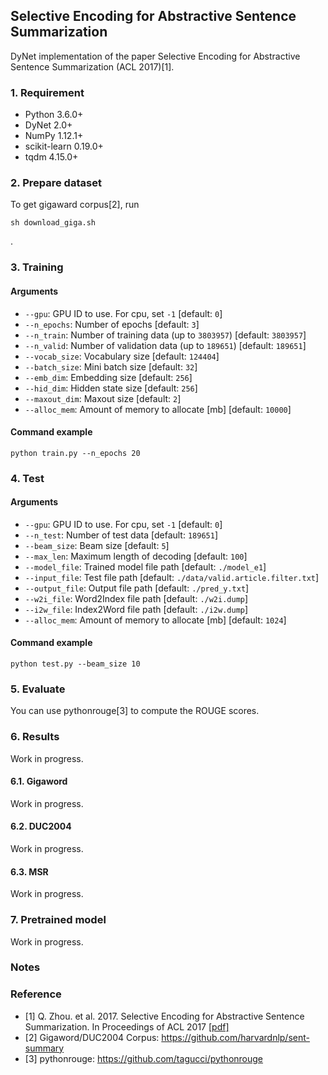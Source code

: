 ## Selective Encoding for Abstractive Sentence Summarization
DyNet implementation of the paper Selective Encoding for Abstractive Sentence Summarization (ACL 2017)[1].

### 1. Requirement
- Python 3.6.0+
- DyNet 2.0+
- NumPy 1.12.1+
- scikit-learn 0.19.0+
- tqdm 4.15.0+

### 2. Prepare dataset
To get gigaward corpus[2], run
```
sh download_giga.sh
```
.

### 3. Training

#### Arguments
- `--gpu`: GPU ID to use. For cpu, set `-1` [default: `0`]
- `--n_epochs`: Number of epochs [default: `3`]
- `--n_train`: Number of training data (up to `3803957`) [default: `3803957`]
- `--n_valid`: Number of validation data (up to `189651`) [default: `189651`]
- `--vocab_size`: Vocabulary size [default: `124404`]
- `--batch_size`: Mini batch size [default: `32`]
- `--emb_dim`: Embedding size [default: `256`]
- `--hid_dim`: Hidden state size [default: `256`]
- `--maxout_dim`: Maxout size [default: `2`]
- `--alloc_mem`: Amount of memory to allocate [mb] [default: `10000`]

#### Command example
```
python train.py --n_epochs 20
```

### 4. Test
#### Arguments
- `--gpu`: GPU ID to use. For cpu, set `-1` [default: `0`]
- `--n_test`: Number of test data [default: `189651`]
- `--beam_size`: Beam size [default: `5`]
- `--max_len`: Maximum length of decoding [default: `100`]
- `--model_file`: Trained model file path [default: `./model_e1`]
- `--input_file`: Test file path [default: `./data/valid.article.filter.txt`]
- `--output_file`: Output file path [default: `./pred_y.txt`]
- `--w2i_file`: Word2Index file path [default: `./w2i.dump`]
- `--i2w_file`: Index2Word file path [default: `./i2w.dump`]
- `--alloc_mem`: Amount of memory to allocate [mb] [default: `1024`]

#### Command example
```
python test.py --beam_size 10
```

### 5. Evaluate
You can use pythonrouge[3] to compute the ROUGE scores.

### 6. Results
<!-- The model was trained with the full training data in [3]. ROUGE scores are obtained with `pythonrouge`. -->
Work in progress.

#### 6.1. Gigaword
Work in progress.

#### 6.2. DUC2004
Work in progress.

#### 6.3. MSR
Work in progress.

### 7. Pretrained model
Work in progress.

### Notes

### Reference
- [1] Q. Zhou. et al. 2017. Selective Encoding for Abstractive Sentence Summarization. In Proceedings of ACL 2017 \[[pdf\]](http://aclweb.org/anthology/P/P17/P17-1101.pdf)
- [2] Gigaword/DUC2004 Corpus: https://github.com/harvardnlp/sent-summary
- [3] pythonrouge: https://github.com/tagucci/pythonrouge
